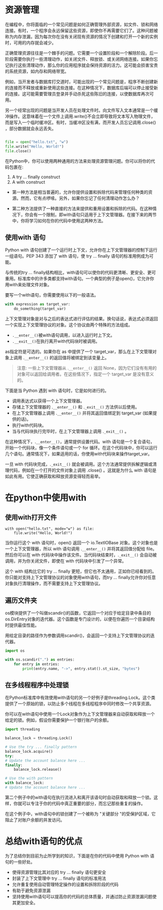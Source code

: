 # 资源管理

在编程中，你将面临的一个常见问题是如何正确管理外部资源，如文件、锁和网络连接。有时，一个程序会永远保留这些资源，即使你不再需要它们了。这种问题被称为内存泄漏，因为每次你在没有关闭现有资源的情况下创建和打开一个新的实例时，可用的内存就会减少。

正确管理资源往往是一个棘手的问题。它需要一个设置阶段和一个解除阶段。后一阶段需要你执行一些清理动作，如关闭文件、释放锁、或关闭网络连接。如果你忘记执行这些清理动作，那么你的应用程序就会保持资源的活力。这可能会损害宝贵的系统资源，如内存和网络带宽。

例如，当开发者与数据库打交道时，可能出现的一个常见问题是，程序不断创建新的连接而不释放或重新使用这些连接。在这种情况下，数据库后端可以停止接受新的连接。这可能需要管理员登录并手动杀死这些陈旧的连接，以使数据库再次可用。

另一个经常出现的问题是当开发人员在处理文件时。向文件写入文本通常是一个缓冲操作。这意味着在一个文件上调用.write()不会立即导致将文本写入物理文件，而是写入一个临时缓冲区。有时，当缓冲区没有满，而开发人员忘记调用.close()
，部分数据就会永远丢失。

```python

file = open("hello.txt", "w")
file.write("Hello, World!")
file.close()
```

在Python中，你可以使用两种通用的方法来处理资源管理问题。你可以将你的代码包裹在:

1. A try … finally construct
2. A with construct

- 第一种方法是相当普遍的，允许你提供设置和拆除代码来管理任何种类的资源。然而，它有点啰嗦。另外，如果你忘记了任何清理动作怎么办？

- 第二种方法提供了一种直接的方法来提供和重用设置和拆除的代码。在这种情况下，你会有一个限制，即with语句只适用于上下文管理器。在接下来的两节中，你将学习如何在你的代码中使用这两种方法。

## 使用with 语句

Python with 语句创建了一个运行时上下文，允许你在上下文管理器的控制下运行一组语句。PEP 343 添加了 with 语句，使 try ... finally 语句的标准用例成为可能。

与传统的try ... finally结构相比，with语句可以使你的代码更清晰、更安全、更可重用。标准库中的许多类都支持with语句。一个典型的例子是open()，它允许你用with来处理文件对象。

要写一个with语句，你需要使用以下的一般语法。

```python
with expression as target_var:
    do_something(target_var)
```

上下文管理对象是对与之后的表达式进行评估的结果。换句话说，表达式必须返回一个实现上下文管理协议的对象。这个协议由两个特殊的方法组成。

- `.__enter__()`被with语句调用，以进入运行时上下文。
- `.__exit__()`在执行离开with代码块时被调用。

as指定符是可选的。如果你在 as 中提供了一个 target_var，那么在上下文管理对象上调用 .`__enter__()` 的返回值将被绑定到该变量上。

> 注意: 一些上下文管理器从 .`__enter__()` 返回 None，因为它们没有有用的对象可以返回给调用者。在这些情况下，指定一个 target_var 是没有意义的。

下面是当 Python 遇到 with 语句时，它是如何进行的。

- 调用表达式以获得一个上下文管理器。
- 存储上下文管理器的 .`__enter__()` 和 .`_exit__()` 方法供以后使用。
- 在上下文管理器上调用 .`__enter__()` 并将其返回值绑定到 target_var (如果提供的话)。
- 执行with代码块。
- 当与代码块执行完毕时，在上下文管理器上调用 .`_exit__()` 。

在这种情况下，.`__enter__()`，通常提供设置代码。with 语句是一个复合语句，开始一个代码块，像一个条件语句或一个 for
循环。在这个代码块中，你可以运行几个语句。通常情况下，如果适用的话，你使用with代码块来操作target_var。

一旦 with 代码块完成，.`_exit__()` 就会被调用。这个方法通常提供拆解逻辑或清理代码，例如在一个打开的文件对象上调用 .close() 。这就是为什么 with 语句是如此有用。它使正确获取和释放资源变得轻而易举。

# 在python中使用with

## 使用with打开文件

```python3
with open("hello.txt", mode="w") as file:
    file.write("Hello, World!")
```

当你运行这个 with 语句时，open() 返回一个 io.TextIOBase 对象。这个对象也是一个上下文管理器，所以 with 语句调用 .`__enter__()` 并将其返回值分配给 file。然后你可以在 with
代码块中操作该文件。当代码块结束时，.`_exit__()` 会自动被调用，并为你关闭文件，即使在 with 代码块中引发了一个异常。

这个 with 结构比它的 try ... finally 更短，但它也不太通用，正如你已经看到的。你只能对支持上下文管理协议的对象使用with语句，而try ... finally允许你对任意对象执行清理操作，而不需要支持上下文管理协议。

## 遍历文件夹

os模块提供了一个叫做scandir()的函数，它返回一个对应于给定目录中条目的os.DirEntry对象的迭代器。这个函数是专门设计的，以便在你遍历一个目录结构时提供最佳性能。

用给定目录的路径作为参数调用scandir()，会返回一个支持上下文管理协议的迭代器。

```python
import os

with os.scandir(".") as entries:
    for entry in entries:
        print(entry.name, "->", entry.stat().st_size, "bytes")
```

## 在多线程程序中处理锁

在Python标准库中有效使用with语句的另一个好例子是threading.Lock。这个类提供了一个原始的锁，以防止多个线程在多线程程序中同时修改一个共享资源。

你可以在with语句中使用一个Lock对象作为上下文管理器来自动获取和释放一个给定的锁。例如，假设你需要保护一个银行账户的余额。

```python
import threading

balance_lock = threading.Lock()

# Use the try ... finally pattern
balance_lock.acquire()
try:
# Update the account balance here ...
finally:
    balance_lock.release()

# Use the with pattern
with balance_lock:
# Update the account balance here ...
```

第二个例子中的with语句在执行流进入和离开该语句时自动获取和释放一个锁。这样，你就可以专注于你的代码中真正重要的部分，而忘记那些重复的操作。

在这个例子中，with语句中的锁创建了一个被称为 "关键部分 "的受保护区域，它阻止了对账户余额的并发访问。

# 总结with语句的优点

为了总结你到目前为止所学到的知识，下面是在你的代码中使用 Python with 语句的一些好处。

- 使得资源管理比其对应的 try ... finally 语句更安全
- 封装了上下文管理中 try ... finally 语句的标准用法
- 允许重复使用自动管理特定操作的设置和拆除阶段的代码
- 有助于避免资源泄漏
- 坚持使用with语句可以提高你的代码的总体质量，并通过防止资源泄漏问题使其更加安全。